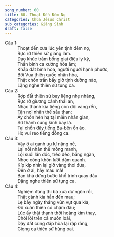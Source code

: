 ```yaml
---
song_number: 60
title: 60. Thoạt Đến Đêm Nọ
categories: Chúa Jêsus Christ
sub_categories: Giáng Sinh
draft: false
---
```

<dl><dt>Câu 1:</dt><dd data-verse="1">Thoạt đến xưa lúc yên tịnh đêm nọ, <br/>Rực rỡ thiên sứ giáng lâm. <br/>Dạo khúc trầm bổng giai điệu ly kỳ, <br/>Thần binh ca xướng hòa âm; <br/>Khắp đất bình hòa, người người hạnh phước, <br/>Bởi Vua thiên quốc nhân hòa, <br/>Thật chốn trần bấy giờ tịnh dường nào, <br/>Lặng nghe thiên sứ tụng ca. </dd><dt>Câu 2:</dt><dd data-verse="2">Rợp đất thiên sứ bay liệng nhẹ nhàng, <br/>Rực rỡ giương cánh thái an, <br/>Nhạc thánh kia tiếng còn dội vang rền, <br/>Tận nơi nhân thế sầu than; <br/>Ấy chốn hèn hạ tại miền nhân gian, <br/>Sứ thánh cung kính bay là. <br/>Tại chốn đây tiếng Ba-bên ồn ào. <br/>Họ vui reo tiếng đồng ca. </dd><dt>Câu 3:</dt><dd data-verse="3">Vậy ớ ai gánh ưu lự nặng nề, <br/>Lại nỗi nhân thế mỏng manh, <br/>Lội suối lần dốc, trèo đèo, băng ngàn, <br/>Nhọc công khôn lướt dặm quanh. <br/>Kíp kíp nhìn lại giờ vàng thoi đưa, <br/>Đến ớ ai, hãy mau mà! <br/>Bạn khá dừng bước khổ trình quay đầu <br/>Đặng nghe thiên sứ tụng ca. </dd><dt>Câu 4:</dt><dd data-verse="4">Nghiệm đúng thi bá xưa dự ngôn rồi, <br/>Thật cảnh kia hẳn đến mau; <br/>Lẹ bấy ngày tháng vùn vụt qua kìa, <br/>Độ xuân thiên có chậm đâu; <br/>Lúc ấy thật thạnh thời hoàng kim thay, <br/>Chói lói trên cả muôn loài, <br/>Dậy đất cùng đáp hòa lại rập ràng, <br/>Giọng ca thiên sứ hùng oai. </dd></dl>